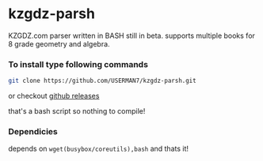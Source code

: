 # kzgdz-parsh
KZGDZ.com parser written in BASH still in beta.
supports multiple books for 8 grade geometry and algebra.
### To install type following commands
```sh 
git clone https://github.com/USERMAN7/kzgdz-parsh.git
```
or checkout [github releases](https://github.com/USERMAN7/kzgdz-parsh/releases)

that's a bash script so nothing to compile!

### Dependicies
depends on `wget(busybox/coreutils),bash` and thats it!
